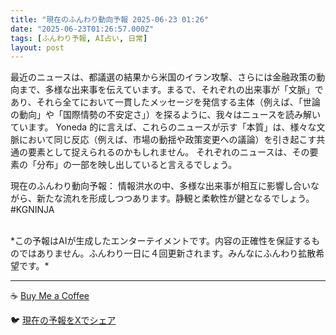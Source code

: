 ```yaml
---
title: "現在のふんわり動向予報 2025-06-23 01:26"
date: "2025-06-23T01:26:57.000Z"
tags: [ふんわり予報, AI占い, 日常]
layout: post
---
```


最近のニュースは、都議選の結果から米国のイラン攻撃、さらには金融政策の動向まで、多様な出来事を伝えています。まるで、それぞれの出来事が「文脈」であり、それら全てにおいて一貫したメッセージを発信する主体（例えば、「世論の動向」や「国際情勢の不安定さ」）を探るように、我々はニュースを読み解いています。  Yoneda 的に言えば、これらのニュースが示す「本質」は、様々な文脈において同じ反応（例えば、市場の動揺や政策変更への議論）を引き起こす共通の要素として捉えられるのかもしれません。  それぞれのニュースは、その要素の「分布」の一部を映し出していると言えるでしょう。

現在のふんわり動向予報：
情報洪水の中、多様な出来事が相互に影響し合いながら、新たな流れを形成しつつあります。静観と柔軟性が鍵となるでしょう。#KGNINJA

<br>
*この予報はAIが生成したエンターテイメントです。内容の正確性を保証するものではありません。ふんわり一日に４回更新されます。みんなにふんわり拡散希望です。*

---
☕️ [Buy Me a Coffee](https://www.buymeacoffee.com/kgninja)

🐦 [現在の予報をXでシェア](https://twitter.com/intent/tweet?text=%E7%8F%BE%E5%9C%A8%E3%81%AE%E3%81%B5%E3%82%93%E3%82%8F%E3%82%8A%E4%BA%88%E5%A0%B1%3A%20%E3%80%8C%E6%9C%80%E8%BF%91%E3%81%AE%E3%83%8B%E3%83%A5%E3%83%BC%E3%82%B9%E3%81%AF%E3%80%81%E9%83%BD%E8%AD%B0%E9%81%B8%E3%81%AE%E7%B5%90%E6%9E%9C%E3%81%8B%E3%82%89%E7%B1%B3%E5%9B%BD%E3%81%AE%E3%82%A4%E3%83%A9%E3%83%B3%E6%94%BB%E6%92%83%E3%80%81%E3%81%95%E3%82%89%E3%81%AB%E3%81%AF%E9%87%91%E8%9E%8D%E6%94%BF%E7%AD%96%E3%81%AE%E5%8B%95%E5%90%91%E3%81%BE%E3%81%A7%E3%80%81%E5%A4%9A%E6%A7%98%E3%81%AA%E5%87%BA%E6%9D%A5%E4%BA%8B%E3%82%92%E4%BC%9D%E3%81%88%E3%81%A6%E3%81%84%E3%81%BE%E3%81%99%E3%80%82%E3%80%8D%23KGNINJA%20%E7%B6%9A%E3%81%8D%E3%81%AF%E3%83%96%E3%83%AD%E3%82%B0%E3%81%A7%EF%BC%81%F0%9F%91%87&url=https%3A%2F%2Fkg-ninja.github.io%2FFunwariyoso%2F)

